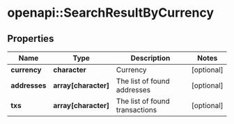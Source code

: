 # openapi::SearchResultByCurrency


## Properties
Name | Type | Description | Notes
------------ | ------------- | ------------- | -------------
**currency** | **character** | Currency | [optional] 
**addresses** | **array[character]** | The list of found addresses | [optional] 
**txs** | **array[character]** | The list of found transactions | [optional] 


